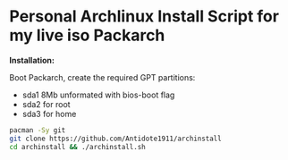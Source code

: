 # Personal Archlinux Install Script  for my live iso Packarch

**Installation:**  

Boot Packarch, create the required GPT partitions:
- sda1 8Mb unformated with bios-boot flag
- sda2 for root
- sda3 for home

```bash
pacman -Sy git  
git clone https://github.com/Antidote1911/archinstall
cd archinstall && ./archinstall.sh
```
